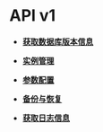 # API v1<a name="rds_06_0015"></a>

-   **[获取数据库版本信息](获取数据库版本信息.md)**  

-   **[实例管理](实例管理-0.md)**  

-   **[参数配置](参数配置-1.md)**  

-   **[备份与恢复](备份与恢复-2.md)**  

-   **[获取日志信息](获取日志信息-3.md)**  


